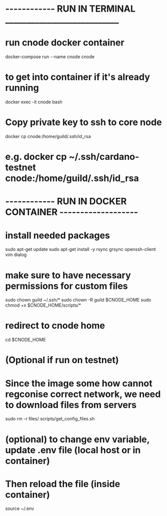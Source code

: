 # ------------ RUN IN TERMINAL ___________________________

# run cnode docker container
docker-compose run --name cnode cnode

# to get into container if it's already running
docker exec -it cnode bash

# Copy private key to ssh to core node
docker cp <path to private key> cnode:/home/guild/.ssh/id_rsa
# e.g. docker cp ~/.ssh/cardano-testnet cnode:/home/guild/.ssh/id_rsa


# ------------ RUN IN DOCKER CONTAINER -------------------

# install needed packages
sudo apt-get update
sudo apt-get install -y rsync grsync openssh-client vim dialog


# make sure to have necessary permissions for custom files
sudo chown guild ~/.ssh/*
sudo chown -R guild $CNODE_HOME
sudo chmod +x $CNODE_HOME/scripts/*


# redirect to cnode home
cd $CNODE_HOME

# (Optional if run on testnet) 
# Since the image some how cannot regconise correct network, we need to download files from servers
sudo rm -r files/
scripts/get_config_files.sh

# (optional) to change env variable, update .env file (local host or in container)
# Then reload the file (inside container)
source ~/.env

